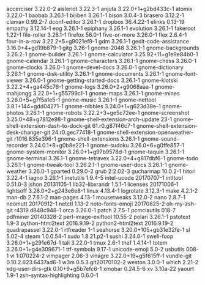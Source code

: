accerciser 3.22.0-2
aisleriot 3.22.3-1
anjuta 3.22.0+1+g2bd433c-1
atomix 3.22.0-1
baobab 3.26.1-1
bijiben 3.26.1-1
bison 3.0.4-3
brasero 3.12.2-1
clamav 0.99.2-7
dconf-editor 3.26.1-1
dropbox 36.4.22-1
elinks 0.13-19
empathy 3.12.14-1
eog 3.26.1-1
epiphany 3.26.1-1
evolution 3.26.1-1
fakeroot 1.22-1
file-roller 3.26.1-1
firefox 56.0-1
five-or-more 3.26.0-1
flex 2.6.4-1
four-in-a-row 3.22.2+5+g9021ef9-1
gdm 3.26.1-1
gedit-code-assistance 3.16.0+4+gd19b879-1
gitg 3.26-1
gnome-2048 3.26.1-1
gnome-backgrounds 3.26.2-1
gnome-builder 3.26.1-1
gnome-calculator 3.25.92+11+g1e9e84b0-1
gnome-calendar 3.26.1-1
gnome-characters 3.26.1-1
gnome-chess 3.26.0-1
gnome-clocks 3.26.0-1
gnome-devel-docs 3.26.0-1
gnome-dictionary 3.26.1-1
gnome-disk-utility 3.26.1-1
gnome-documents 3.26.1-1
gnome-font-viewer 3.26.0-1
gnome-getting-started-docs 3.26.1-1
gnome-klotski 3.22.2+4+ga445c76-1
gnome-logs 3.26.0+2+g9068aaa-1
gnome-mahjongg 3.22.0+1+g55799c1-1
gnome-maps 3.26.1-1
gnome-mines 3.26.0+5+g7f5a1e5-1
gnome-music 3.26.1-1
gnome-nettool 3.8.1+144+gdd04271-1
gnome-nibbles 3.24.0+1+g623d38e-1
gnome-photos 3.26.1-1
gnome-robots 3.22.2+3+ge5c72ee-1
gnome-screenshot 3.25.0+48+g7812e98-1
gnome-shell-extension-arch-update 23-1
gnome-shell-extension-dash-to-dock-git 61.r0.g87f46c7-1
gnome-shell-extension-desk-changer-git 24.r0.gec77418-1
gnome-shell-extension-openweather-git r1016.835e396-1
gnome-shell-extensions 3.26.1-1
gnome-sound-recorder 3.24.0.1+8+g0b8e221-1
gnome-sudoku 3.26.0+6+g0ffe857-1
gnome-system-monitor 3.26.0+1+g97b9578d-1
gnome-taquin 3.26.1-1
gnome-terminal 3.26.1-1
gnome-tetravex 3.22.0+4+g817dbf6-1
gnome-todo 3.26.1-1
gnome-tweak-tool 3.26.2.1-1
gnome-user-docs 3.26.1-1
gnome-weather 3.26.0-1
gparted 0.29.0-2
grub 2:2.02-3
gucharmap 10.0.2-1
hitori 3.22.4-1
iagno 3.26.1-1
inetutils 1.9.4-5
intel-ucode 20170707-1
intltool 0.51.0-3
jshon 20131105-1
lib32-libxrandr 1.5.1-1
licenses 20171006-1
lightsoff 3.26.0+2+g243e6e8-1
linux 4.13.4-1
logrotate 3.12.3-1
make 4.2.1-2
man-db 2.7.6.1-2
man-pages 4.13-1
mousetweaks 3.12.0-2
nano 2.8.7-1
neomutt 20170912-1
netctl 1.13-2
noto-fonts-emoji 20170825-2
oh-my-zsh-git r4319.d848c948-1
orca 3.26.0-1
patch 2.7.5-1
pcmciautils 018-7
pdfminer 20140328-2
perl-image-exiftool 10.55-2
polari 3.26.1-1
pstotext 1.9-3
python-html2text 2016.9.19-2
python2-html2text 2016.9.19-2
quadrapassel 3.22.0-1
rtfreader 1-1
seahorse 3.20.0+105+gb31e32fe-1
sl 5.02-4
steam 1.0.0.54-1
sudo 1.8.21.p2-1
sushi 3.24.0-1
swell-foop 3.26.0+1+g291e67d-1
tali 3.22.0-1
tmux 2.6-1
tnef 1.4.14-1
totem 3.26.0+1+g4e309671-1
ttf-symbola 9.17-1
unicode-emoji 5.0-2
usbutils 008-1
vi 1:070224-2
vimpager 2.06-3
vinagre 3.22.0+19+g5f615ff-1
vundle-git 0.10.2.623.6437ad6-1
w3m 0.5.3.git20170102-2
weston 3.0.0-1
which 2.21-2
xdg-user-dirs-gtk 0.10+9+g5b7efc6-1
xmobar 0.24.5-6
xv 3.10a-22
yaourt 1.9-1
zsh-syntax-highlighting 0.6.0-1
